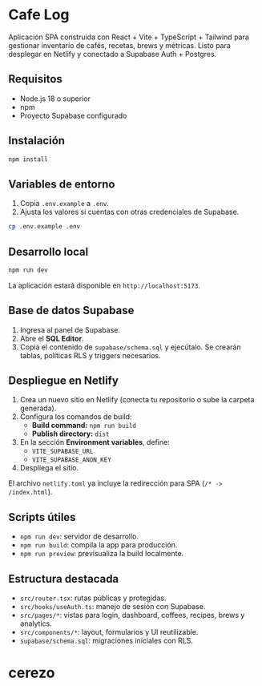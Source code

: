 # Cafe Log

Aplicación SPA construida con React + Vite + TypeScript + Tailwind para gestionar inventario de cafés, recetas, brews y métricas. Listo para desplegar en Netlify y conectado a Supabase Auth + Postgres.

## Requisitos

- Node.js 18 o superior
- npm
- Proyecto Supabase configurado

## Instalación

```bash
npm install
```

## Variables de entorno

1. Copia `.env.example` a `.env`.
2. Ajusta los valores si cuentas con otras credenciales de Supabase.

```bash
cp .env.example .env
```

## Desarrollo local

```bash
npm run dev
```

La aplicación estará disponible en `http://localhost:5173`.

## Base de datos Supabase

1. Ingresa al panel de Supabase.
2. Abre el **SQL Editor**.
3. Copia el contenido de `supabase/schema.sql` y ejecútalo. Se crearán tablas, políticas RLS y triggers necesarios.

## Despliegue en Netlify

1. Crea un nuevo sitio en Netlify (conecta tu repositorio o sube la carpeta generada).
2. Configura los comandos de build:
   - **Build command:** `npm run build`
   - **Publish directory:** `dist`
3. En la sección **Environment variables**, define:
   - `VITE_SUPABASE_URL`
   - `VITE_SUPABASE_ANON_KEY`
4. Despliega el sitio.

El archivo `netlify.toml` ya incluye la redirección para SPA (`/* -> /index.html`).

## Scripts útiles

- `npm run dev`: servidor de desarrollo.
- `npm run build`: compila la app para producción.
- `npm run preview`: previsualiza la build localmente.

## Estructura destacada

- `src/router.tsx`: rutas públicas y protegidas.
- `src/hooks/useAuth.ts`: manejo de sesión con Supabase.
- `src/pages/*`: vistas para login, dashboard, coffees, recipes, brews y analytics.
- `src/components/*`: layout, formularios y UI reutilizable.
- `supabase/schema.sql`: migraciones iniciales con RLS.
# cerezo
